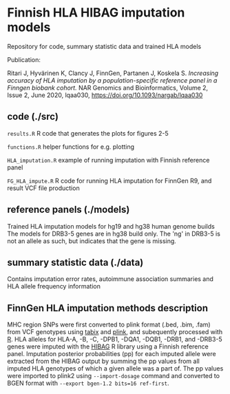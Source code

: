 # Finnish HLA HIBAG imputation models

Repository for code, summary statistic data and trained HLA models


Publication:

Ritari J, Hyvärinen K, Clancy J, FinnGen, Partanen J, Koskela S. _Increasing accuracy of HLA imputation by a population-specific reference panel in a Finngen biobank cohort._ NAR Genomics and Bioinformatics, Volume 2, Issue 2, June 2020, lqaa030, https://doi.org/10.1093/nargab/lqaa030 


## code (./src)
`results.R` R code that generates the plots for figures 2-5

`functions.R` helper functions for e.g. plotting

`HLA_imputation.R` example of running imputation with Finnish reference panel

`FG_HLA_impute.R` R code for running HLA imputation for FinnGen R9, and result VCF file production


## reference panels (./models)
Trained HLA imputation models for hg19 and hg38 human genome builds
The models for DRB3-5 genes are in hg38 build only. The 'ng' in DRB3-5 is not an allele as such, but  indicates that the gene is missing.

## summary statistic data (./data)
Contains imputation error rates, autoimmune association summaries and HLA allele frequency information

## FinnGen HLA imputation methods description
MHC region SNPs were first converted to plink format (.bed, .bim, .fam) from VCF genotypes using [tabix](https://www.htslib.org/doc/tabix.html) and [plink](https://www.cog-genomics.org/plink/), and subequently processed with [R](https://www.r-project.org/). HLA alleles for HLA-A, -B, -C, -DPB1, -DQA1, -DQB1, -DRB1, and -DRB3-5 genes were imputed with the [HIBAG](https://bioconductor.org/packages/release/bioc/html/HIBAG.html) R library using a Finnish reference panel. Imputation posterior probabilities (pp) for each imputed allele were extracted from the HIBAG output by summing the pp values from all imputed HLA genotypes of which a given allele was a part of. The pp values were imported to plink2 using `--import-dosage` command and converted to BGEN format with `--export bgen-1.2 bits=16 ref-first`.

